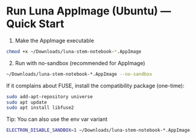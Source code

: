 # Run Luna AppImage (Ubuntu) — Quick Start

1) Make the AppImage executable
```bash
chmod +x ~/Downloads/luna-stem-notebook-*.AppImage
```

2) Run with no-sandbox (recommended for AppImage)
```bash
~/Downloads/luna-stem-notebook-*.AppImage --no-sandbox
```

If it complains about FUSE, install the compatibility package (one-time):
```bash
sudo add-apt-repository universe
sudo apt update
sudo apt install libfuse2
```

Tip: You can also use the env var variant
```bash
ELECTRON_DISABLE_SANDBOX=1 ~/Downloads/luna-stem-notebook-*.AppImage
```
